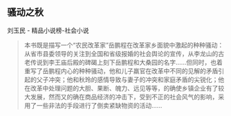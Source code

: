 ## 骚动之秋

刘玉民  -  精品小说榜-社会小说

> 本书既是描写一个“农民改革家”岳鹏程在改革家乡面貌中激起的种种骚动：从省市县委领导的关注到全国和省级报婚的社会舆论的宣传，从李龙山的古老传说到李王庙后殿的碑碣上刻下岳鹏程和大桑园的名字……但同时，也着重写了岳鹏程内心的种种骚动，他和儿子羸官在改革中不同的见解的矛盾引起的父子冲突；他和秋玲的感情导致与妻子的冲突和家庭矛盾的尖锐化；他在改革中处理问题的大胆、果断、魄力、远见等等，的确使乡镇企业有了较大发展，然而又的确在商品经济的冲击下，受到不正的社会风气的影响，采用了一些非法的手段进行了倒卖紧缺物资的活动……
